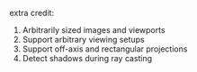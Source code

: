 extra credit:

1. Arbitrarily sized images and viewports 
2. Support arbitrary viewing setups
3. Support off-axis and rectangular projections 
4. Detect shadows during ray casting

